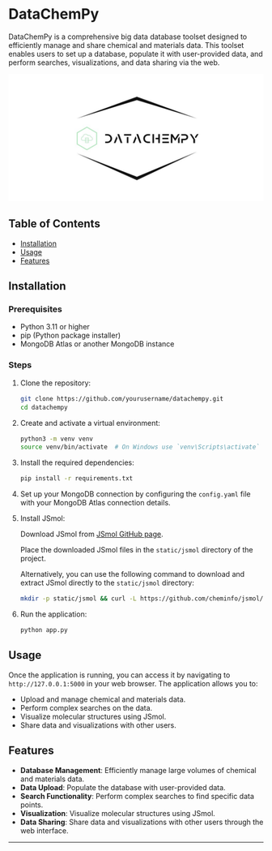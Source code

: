 # DataChemPy

DataChemPy is a comprehensive big data database toolset designed to efficiently manage and share chemical and materials data. This toolset enables users to set up a database, populate it with user-provided data, and perform searches, visualizations, and data sharing via the web.

![DataChemPy Logo](https://github.com/aogunjobi/datachempy/blob/main/datachempy/static/datachempy_logo.jpg?raw=true)

## Table of Contents

- [Installation](#installation)
- [Usage](#usage)
- [Features](#features)

## Installation

### Prerequisites

- Python 3.11 or higher
- pip (Python package installer)
- MongoDB Atlas or another MongoDB instance

### Steps

1. Clone the repository:

    ```bash
    git clone https://github.com/yourusername/datachempy.git
    cd datachempy
    ```

2. Create and activate a virtual environment:

    ```bash
    python3 -m venv venv
    source venv/bin/activate  # On Windows use `venv\Scripts\activate`
    ```

3. Install the required dependencies:

    ```bash
    pip install -r requirements.txt
    ```

4. Set up your MongoDB connection by configuring the `config.yaml` file with your MongoDB Atlas connection details.

5. Install JSmol:

    Download JSmol from [JSmol GitHub page](https://github.com/cheminfo/jsmol/tree/master).

    Place the downloaded JSmol files in the `static/jsmol` directory of the project.

    Alternatively, you can use the following command to download and extract JSmol directly to the `static/jsmol` directory:

    ```bash
    mkdir -p static/jsmol && curl -L https://github.com/cheminfo/jsmol/archive/refs/heads/master.zip -o jsmol.zip && unzip jsmol.zip -d static/jsmol && rm jsmol.zip
    ```

6. Run the application:

    ```bash
    python app.py
    ```

## Usage

Once the application is running, you can access it by navigating to `http://127.0.0.1:5000` in your web browser. The application allows you to:

- Upload and manage chemical and materials data.
- Perform complex searches on the data.
- Visualize molecular structures using JSmol.
- Share data and visualizations with other users.

## Features

- **Database Management**: Efficiently manage large volumes of chemical and materials data.
- **Data Upload**: Populate the database with user-provided data.
- **Search Functionality**: Perform complex searches to find specific data points.
- **Visualization**: Visualize molecular structures using JSmol.
- **Data Sharing**: Share data and visualizations with other users through the web interface.

---
